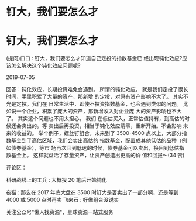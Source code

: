 # 钉大，我们要怎么才

# 钉大，我们要怎么才

(提问)口口 : 钉大，我们要怎么才知道自己定投的指数基金已 经出现钝化效应?应该怎么解决这个钝化效应问题呢?

2019-07-05

回答：钝化效应，长期投资难免会遇到。 所谓的钝化效应， 就是我们定投了很长时间，手里积累了大量的资产，那新增 的定投，对原有资产影响不大了。 其实不光是定投。我们在 日常生活中，即使不投资指数基金，也会遇到类似的问题。 比如说一个企业，积累了庞大的资产，那新增收入对企业庞 大的资产影响也不大了。 其实这个问题也不用太担心。 我们 在低估买入，正常估值持有，到高估的时候还会卖出的。等 卖出后再投资，相当于钝化效应清零，重新开始。不会影响 未来的收益的。 举个例子，螺丝钉组合，未来到了 3500-4500 点以上，大部分指数基金到了高估区域，我们会卖出高估的 指数基金，配置成其他低估的品种（例如债券基金），等市 场再次回到低迷的时候，债券基金可以卖出，换回到低估指 数基金上。 这样就盘活了存量资产，让资产创造出更高的价 值和回报～(34 赞)

评论区：

科研战线上的工兵 : 大概投 20 笔后开始钝化

夜猫 : 那么在 2017 年底大盘在 3500 时钉大是否卖出了一部分啊，还是等到 4000 或 5000 点时再卖 飞来石 : 好像组合没说卖

关注公众号"懒人找资源"，星球资源一站式服务